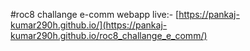 #roc8 challange e-comm webapp
live:- [https://pankaj-kumar290h.github.io/](https://pankaj-kumar290h.github.io/roc8_challange_e_comm/)

